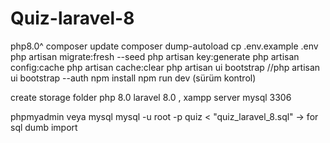 # Quiz-laravel-8
php8.0^
composer update
composer dump-autoload 
cp .env.example .env
php artisan migrate:fresh --seed
php artisan key:generate
php artisan config:cache
php artisan cache:clear
php artisan ui bootstrap
//php artisan ui bootstrap --auth
npm install
npm run dev (sürüm kontrol)

create storage folder 
php 8.0 laravel 8.0 , xampp server mysql 3306 

phpmyadmin veya mysql
mysql -u root -p quiz < "quiz_laravel_8.sql" -> for sql dumb import
